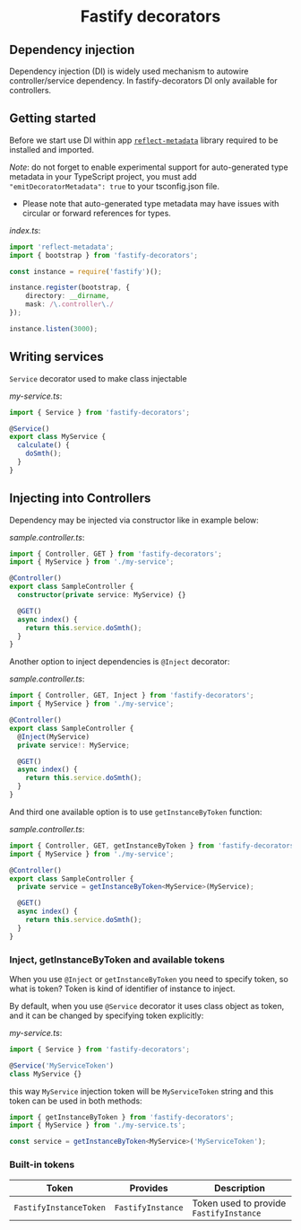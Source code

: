 <h1 align="center">Fastify decorators</h1>

## Dependency injection

Dependency injection (DI) is widely used mechanism to autowire controller/service dependency.
In fastify-decorators DI only available for controllers.

## Getting started

Before we start use DI within app [`reflect-metadata`] library required to be installed and imported.

*Note*: do not forget to enable experimental support for auto-generated type metadata in your TypeScript project, you must add `"emitDecoratorMetadata": true` to your tsconfig.json file.
   - Please note that auto-generated type metadata may have issues with circular or forward references for types.

*index.ts*:
```typescript
import 'reflect-metadata';
import { bootstrap } from 'fastify-decorators';

const instance = require('fastify')();

instance.register(bootstrap, {
    directory: __dirname,
    mask: /\.controller\./
});

instance.listen(3000);
```

## Writing services

`Service` decorator used to make class injectable

*my-service.ts*:
```typescript
import { Service } from 'fastify-decorators';

@Service()
export class MyService {
  calculate() {
    doSmth();
  }
}
```

## Injecting into Controllers

Dependency may be injected via constructor like in example below:

*sample.controller.ts*:
```typescript
import { Controller, GET } from 'fastify-decorators';
import { MyService } from './my-service';

@Controller()
export class SampleController {
  constructor(private service: MyService) {}

  @GET()
  async index() {
    return this.service.doSmth();
  }
}
```

Another option to inject dependencies is `@Inject` decorator:

*sample.controller.ts*:
```typescript
import { Controller, GET, Inject } from 'fastify-decorators';
import { MyService } from './my-service';

@Controller()
export class SampleController {
  @Inject(MyService)
  private service!: MyService;

  @GET()
  async index() {
    return this.service.doSmth();
  }
}
```

And third one available option is to use `getInstanceByToken` function:

*sample.controller.ts*:
```typescript
import { Controller, GET, getInstanceByToken } from 'fastify-decorators';
import { MyService } from './my-service';

@Controller()
export class SampleController {
  private service = getInstanceByToken<MyService>(MyService);

  @GET()
  async index() {
    return this.service.doSmth();
  }
}
```

### Inject, getInstanceByToken and available tokens

When you use `@Inject` or `getInstanceByToken` you need to specify token, so what is token?
Token is kind of identifier of instance to inject.

By default, when you use `@Service` decorator it uses class object as token, and it can be changed by specifying token explicitly:

*my-service.ts*:
```typescript
import { Service } from 'fastify-decorators';

@Service('MyServiceToken')
class MyService {}
```

this way `MyService` injection token will be `MyServiceToken` string and this token can be used in both methods:

```typescript
import { getInstanceByToken } from 'fastify-decorators';
import { MyService } from './my-service.ts';

const service = getInstanceByToken<MyService>('MyServiceToken');
```

### Built-in tokens

| Token                  | Provides          | Description                             |
|------------------------|-------------------|-----------------------------------------|
| `FastifyInstanceToken` | `FastifyInstance` | Token used to provide `FastifyInstance` |

[`reflect-metadata`]: https://npmjs.org/package/reflect-metadata
